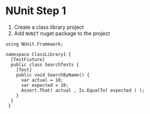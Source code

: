 # NUnit Step 1

 1. Create a class library project 
 2. Add  `NUNIT`  nuget package to the  project

```
using NUnit.Framework;

namespace ClassLibrary1 {
  [TestFixture]
  public class SearchTests {
    [Test]
    public void SearchByName() {
      var actual = 10;
      var expected = 10;
      Assert.That( actual , Is.EqualTo( expected ) );
    }
  }
 }    
```
